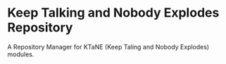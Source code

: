 # Keep Talking and Nobody Explodes Repository
A Repository Manager for KTaNE (Keep Taling and Nobody Explodes) modules.